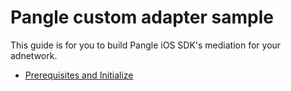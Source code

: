 # Pangle custom adapter sample

This guide is for you to build Pangle iOS SDK's mediation for your adnetwork.


- [Prerequisites and Initialize](manual/1_prerequisites_initialize.md)
